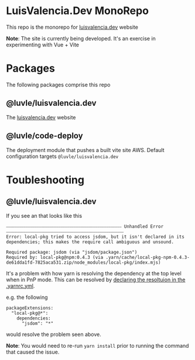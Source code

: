 # LuisValencia.Dev MonoRepo

This repo is the monorepo for [luisvalencia.dev](https://luisvalencia.dev/) website

**Note**: The site is currently being developed. It's an exercise in experimenting with Vue + Vite

# Packages

The following packages comprise this repo

## @luvle/luisvalencia.dev

The [luisvalencia.dev](https://luisvalencia.dev/) website

## @luvle/code-deploy

The deployment module that pushes a built vite site AWS. Default configuration targets `@luvle/luisvalencia.dev`

# Toubleshooting 

## @luvle/luisvalencia.dev

If you see an that looks like this

```
⎯⎯⎯⎯⎯⎯⎯⎯⎯⎯⎯⎯⎯⎯⎯⎯⎯⎯⎯⎯⎯⎯⎯⎯⎯⎯⎯⎯⎯⎯⎯⎯⎯⎯⎯⎯⎯⎯⎯⎯⎯⎯⎯⎯⎯⎯⎯⎯⎯⎯⎯⎯⎯ Unhandled Error ⎯⎯⎯⎯⎯⎯⎯⎯⎯⎯⎯⎯⎯⎯⎯⎯⎯⎯⎯⎯⎯⎯⎯⎯⎯⎯⎯⎯⎯⎯⎯⎯⎯⎯⎯⎯⎯⎯⎯⎯⎯⎯⎯⎯⎯⎯⎯⎯⎯⎯⎯⎯⎯⎯
Error: local-pkg tried to access jsdom, but it isn't declared in its dependencies; this makes the require call ambiguous and unsound.

Required package: jsdom (via "jsdom/package.json")
Required by: local-pkg@npm:0.4.3 (via .yarn/cache/local-pkg-npm-0.4.3-de61dda1fd-7825aca531.zip/node_modules/local-pkg/index.mjs)
```

It's a problem with how yarn is resolving the dependency at the top level when in PnP mode.
This can be resolved by [declaring the resoltuion in the .yarnrc.yml](https://github.com/styled-components/styled-components/issues/3082#issuecomment-606641463).

e.g. the following

```
packageExtensions:
  "local-pkg@*":
    dependencies:
      "jsdom": "*"
```

would resolve the problem seen above.

**Note**: You would need to re-run `yarn install` prior to running the command that caused the issue.
